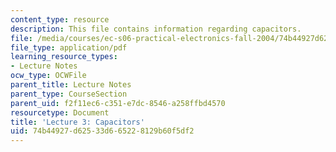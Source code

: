```yaml
---
content_type: resource
description: This file contains information regarding capacitors.
file: /media/courses/ec-s06-practical-electronics-fall-2004/74b44927d62533d665228129b60f5df2_MITEC_S06F04_lec03.pdf
file_type: application/pdf
learning_resource_types:
- Lecture Notes
ocw_type: OCWFile
parent_title: Lecture Notes
parent_type: CourseSection
parent_uid: f2f11ec6-c351-e7dc-8546-a258ffbd4570
resourcetype: Document
title: 'Lecture 3: Capacitors'
uid: 74b44927-d625-33d6-6522-8129b60f5df2
---
```

